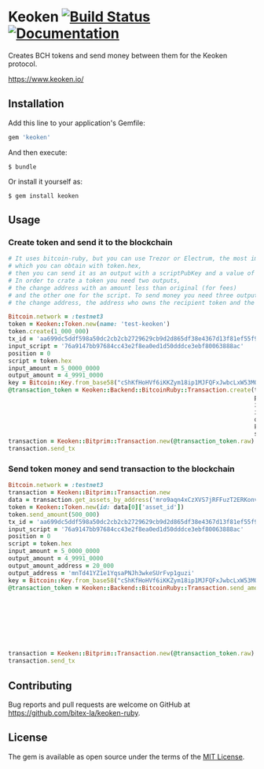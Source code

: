 # Keoken [![Build Status](https://travis-ci.org/bitex-la/keoken-ruby.svg?branch=master)](https://travis-ci.org/bitex-la/keoken-ruby) [![Documentation](http://img.shields.io/badge/docs-rdoc.info-blue.svg)](https://www.rubydoc.info/github/bitex-la/keoken-ruby/master)

Creates BCH tokens and send money between them for the Keoken protocol.

https://www.keoken.io/

## Installation

Add this line to your application's Gemfile:

```ruby
gem 'keoken'
```

And then execute:

    $ bundle

Or install it yourself as:

    $ gem install keoken

## Usage

### Create token and send it to the blockchain

```ruby
# It uses bitcoin-ruby, but you can use Trezor or Electrum, the most important command is the script,
# which you can obtain with token.hex,
# then you can send it as an output with a scriptPubKey and a value of 0.
# In order to crate a token you need two outputs,
# the change address with an amount less than original (for fees)
# and the other one for the script. To send money you need three outputs,
# the change address, the address who owns the recipient token and the script.

Bitcoin.network = :testnet3
token = Keoken::Token.new(name: 'test-keoken')
token.create(1_000_000)
tx_id = 'aa699dc5ddf598a50dc2cb2cb2729629cb9d2d865df38e4367d13f81ef55f96e'
input_script = '76a9147bb97684cc43e2f8ea0ed1d50dddce3ebf80063888ac'
position = 0
script = token.hex
input_amount = 5_0000_0000
output_amount = 4_9991_0000
key = Bitcoin::Key.from_base58("cShKfHoHVf6iKKZym18ip1MJFQFxJwbcLxW53MQikxdDsGd2oxBU")
@transaction_token = Keoken::Backend::BitcoinRuby::Transaction.create(tx_id,
                                                                      position,
                                                                      input_script,
                                                                      input_amount,
                                                                      output_amount,
                                                                      key,
                                                                      script)
transaction = Keoken::Bitprim::Transaction.new(@transaction_token.raw)
transaction.send_tx
```

### Send token money and send transaction to the blockchain

```ruby
Bitcoin.network = :testnet3
transaction = Keoken::Bitprim::Transaction.new
data = transaction.get_assets_by_address('mro9aqn4xCzXVS7jRFFuzT2ERKonvPdSDAs')
token = Keoken::Token.new(id: data[0]['asset_id'])
token.send_amount(500_000)
tx_id = 'aa699dc5ddf598a50dc2cb2cb2729629cb9d2d865df38e4367d13f81ef55f96e'
input_script = '76a9147bb97684cc43e2f8ea0ed1d50dddce3ebf80063888ac'
position = 0
script = token.hex
input_amount = 5_0000_0000
output_amount = 4_9991_0000
output_amount_address = 20_000
output_address = 'mnTd41YZ1e1YqsaPNJh3wkeSUrFvp1guzi'
key = Bitcoin::Key.from_base58("cShKfHoHVf6iKKZym18ip1MJFQFxJwbcLxW53MQikxdDsGd2oxBU")
@transaction_token = Keoken::Backend::BitcoinRuby::Transaction.send_amount(tx_id,
                                                                           position,
                                                                           input_script,
                                                                           input_amount,
                                                                           output_amount,
                                                                           output_amount_address,
                                                                           output_address,
                                                                           key,
                                                                           script)
transaction = Keoken::Bitprim::Transaction.new(@transaction_token.raw)
transaction.send_tx
```

## Contributing

Bug reports and pull requests are welcome on GitHub at https://github.com/bitex-la/keoken-ruby.

## License

The gem is available as open source under the terms of the [MIT License](http://opensource.org/licenses/MIT).
